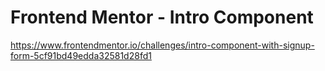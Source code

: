 # Frontend Mentor - Intro Component

https://www.frontendmentor.io/challenges/intro-component-with-signup-form-5cf91bd49edda32581d28fd1
